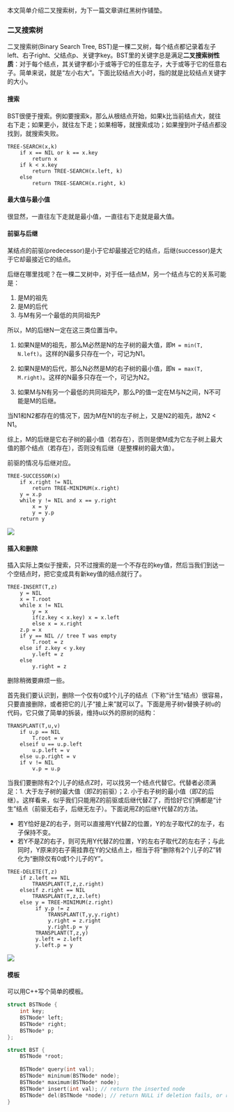 本文简单介绍二叉搜索树，为下一篇文章讲红黑树作铺垫。

### 二叉搜索树

二叉搜索树(Binary Search Tree, BST)是一棵二叉树，每个结点都记录着左子left、右子right、父结点p、关键字key。BST里的关键字总是满足**二叉搜索树性质**：对于每个结点，其关键字都小于或等于它的任意左子，大于或等于它的任意右子。简单来说，就是“左小右大”。下面比较结点大小时，指的就是比较结点关键字的大小。

#### 搜索

BST很便于搜索。例如要搜索k，那么从根结点开始，如果k比当前结点大，就往右下走；如果更小，就往左下走；如果相等，就搜索成功；如果搜到叶子结点都没找到，就搜索失败。

```pseudocode
TREE-SEARCH(x,k)
    if x == NIL or k == x.key
        return x
    if k < x.key
        return TREE-SEARCH(x.left, k)
    else
        return TREE-SEARCH(x.right, k)
```

#### 最大值与最小值

很显然，一直往左下走就是最小值，一直往右下走就是最大值。

#### 前驱与后继

某结点的前驱(predecessor)是小于它却最接近它的结点，后继(successor)是大于它却最接近它的结点。

后继在哪里找呢？在一棵二叉树中，对于任一结点M，另一个结点与它的关系可能是：

1. 是M的祖先
2. 是M的后代
3. 与M有另一个最低的共同祖先P

所以，M的后继N一定在这三类位置当中。

1. 如果N是M的祖先，那么M必然是N的左子树的最大值，即`M = min(T, N.left)`。这样的N最多只存在一个，可记为N1。

2. 如果N是M的后代，那么N必然是M的右子树的最小值，即`N = max(T, M.right)`。这样的N最多只存在一个，可记为N2。

3. 如果M与N有另一个最低的共同祖先P，那么P的值一定在M与N之间，N不可能是M的后继。

当N1和N2都存在的情况下，因为M在N1的左子树上，又是N2的祖先，故N2 < N1。

综上，M的后继是它右子树的最小值（若存在），否则是使M成为它左子树上最大值的那个结点（若存在），否则没有后继（是整棵树的最大值）。

前驱的情况与后继对应。

```pseudocode
TREE-SUCCESSOR(x)
    if x.right != NIL
        return TREE-MINIMUM(x.right)
    y = x.p
    while y != NIL and x == y.right
        x = y
        y = y.p
    return y
```
![](https://daichao1997.github.io/pic/itoa/ch12-bst-suc_pred.png)

#### 插入和删除

插入实际上类似于搜索，只不过搜索的是一个不存在的key值，然后当我们到达一个空结点时，把它变成具有新key值的结点就行了。

```pseudocode
TREE-INSERT(T,z)
    y = NIL
    x = T.root
    while x != NIL
        y = x
        if(z.key < x.key) x = x.left
        else x = x.right
    z.p = x
    if y == NIL // tree T was empty
        T.root = z
    else if z.key < y.key
        y.left = z
    else
        y.right = z
```

删除稍微要麻烦一些。

首先我们要认识到，删除一个仅有0或1个儿子的结点（下称“计生”结点）很容易，只要直接删除，或者把它的儿子“接上来”就可以了。下面是用子树v替换子树u的代码，它只做了简单的拆装，维持u以外的原树的结构：

```pseudocode
TRANSPLANT(T,u,v)
    if u.p == NIL
        T.root = v
    elseif u == u.p.left
        u.p.left = v
    else u.p.right = v
    if v != NIL
        v.p = u.p
```

当我们要删除有2个儿子的结点Z时，可以找另一个结点代替它。代替者必须满足：1. 大于左子树的最大值（即Z的前驱）；2. 小于右子树的最小值（即Z的后继）。这样看来，似乎我们只能用Z的前驱或后继代替Z了，而恰好它们俩都是“计生”结点（前驱无右子，后继无左子）。下面说用Z的后继Y代替Z的方法。

- 若Y恰好是Z的右子，则可以直接用Y代替Z的位置，Y的左子取代Z的左子，右子保持不变。
- 若Y不是Z的右子，则可先用Y代替Z的位置，Y的左右子取代Z的左右子；与此同时，Y原来的右子需挂靠在Y的父结点上，相当于将“删除有2个儿子的Z”转化为“删除仅有0或1个儿子的Y”。

```pseudocode
TREE-DELETE(T,z)
    if z.left == NIL
        TRANSPLANT(T,z,z.right)
    elseif z.right == NIL
        TRANSPLANT(T,z,z.left)
    else y = TREE-MINIMUM(z.right)
         if y.p != z
             TRANSPLANT(T,y,y.right)
             y.right = z.right
             y.right.p = y
         TRANSPLANT(T,z,y)
         y.left = z.left
         y.left.p = y
```

![](https://daichao1997.github.io/pic/itoa/ch12-bst-deletion.png)

#### 模板

可以用C++写个简单的模板。

```cpp
struct BSTNode {
    int key;
    BSTNode* left;
    BSTNode* right;
    BSTNode* p;
};

struct BST {
    BSTNode *root;
    
    BSTNode* query(int val);
    BSTNode* mininum(BSTNode* node);
    BSTNode* maximum(BSTNode* node);
    BSTNode* insert(int val); // return the inserted node
    BSTNode* del(BSTNode *node); // return NULL if deletion fails, or return a pointer pointing to the original place in the tree where node was deleted
}
```

